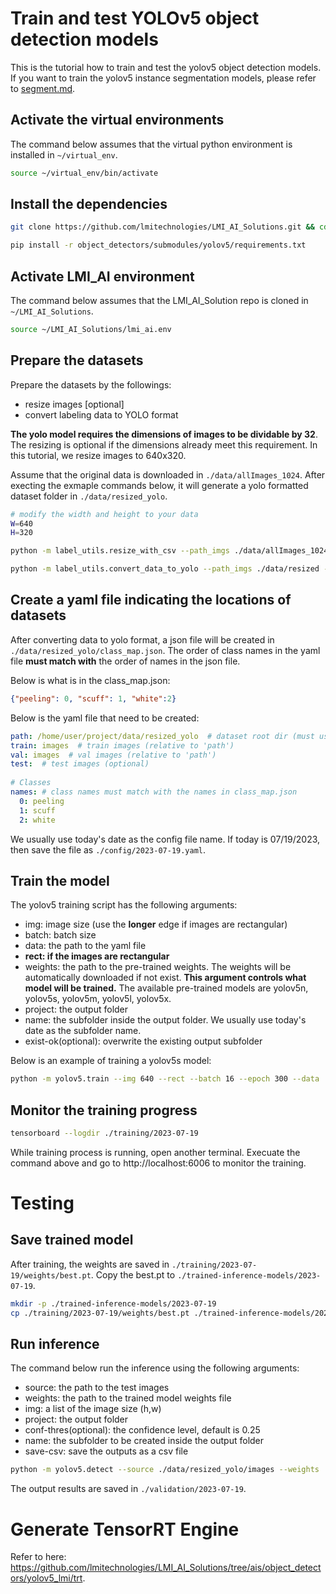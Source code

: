 # Train and test YOLOv5 object detection models
This is the tutorial how to train and test the yolov5 object detection models. If you want to train the yolov5 instance segmentation models, please refer to [segment.md](https://github.com/lmitechnologies/LMI_AI_Solutions/blob/ais/object_detectors/yolov5_lmi/segment.md).

## Activate the virtual environments
The command below assumes that the virtual python environment is installed in `~/virtual_env`.

```bash
source ~/virtual_env/bin/activate
```

## Install the dependencies
```bash
git clone https://github.com/lmitechnologies/LMI_AI_Solutions.git && cd LMI_AI_Solutions && git submodule update --init object_detectors/submodules/yolov5

pip install -r object_detectors/submodules/yolov5/requirements.txt
```

## Activate LMI_AI environment
The command below assumes that the LMI_AI_Solution repo is cloned in `~/LMI_AI_Solutions`.

```bash
source ~/LMI_AI_Solutions/lmi_ai.env
```

## Prepare the datasets
Prepare the datasets by the followings:
- resize images [optional]
- convert labeling data to YOLO format

**The yolo model requires the dimensions of images to be dividable by 32**. The resizing is optional if the dimensions already meet this requirement. In this tutorial, we resize images to 640x320.

Assume that the original data is downloaded in `./data/allImages_1024`. After execting the exmaple commands below, it will generate a yolo formatted dataset folder in `./data/resized_yolo`.

```bash
# modify the width and height to your data
W=640
H=320

python -m label_utils.resize_with_csv --path_imgs ./data/allImages_1024 --out_imsz $W,$H --path_out ./data/resized

python -m label_utils.convert_data_to_yolo --path_imgs ./data/resized --path_out ./data/resized_yolo
```

## Create a yaml file indicating the locations of datasets
After converting data to yolo format, a json file will be created in `./data/resized_yolo/class_map.json`. The order of class names in the yaml file **must match with** the order of names in the json file. 

Below is what is in the class_map.json:
```json
{"peeling": 0, "scuff": 1, "white":2}
```

Below is the yaml file that need to be created:
```yaml
path: /home/user/project/data/resized_yolo  # dataset root dir (must use absolute path!)
train: images  # train images (relative to 'path')
val: images  # val images (relative to 'path')
test:  # test images (optional)
 
# Classes
names: # class names must match with the names in class_map.json
  0: peeling
  1: scuff
  2: white
```
We usually use today's date as the config file name. If today is 07/19/2023, then save the file as `./config/2023-07-19.yaml`.


## Train the model
The yolov5 training script has the following arguments:
- img: image size (use the **longer** edge if images are rectangular)
- batch: batch size
- data: the path to the yaml file
- **rect: if the images are rectangular**
- weights: the path to the pre-trained weights. The weights will be automatically downloaded if not exist. **This argument controls what model will be trained.** The available pre-trained models are yolov5n, yolov5s, yolov5m, yolov5l, yolov5x.
- project: the output folder
- name: the subfolder inside the output folder. We usually use today's date as the subfolder name.
- exist-ok(optional): overwrite the existing output subfolder

Below is an example of training a yolov5s model: 
```bash
python -m yolov5.train --img 640 --rect --batch 16 --epoch 300 --data ./config/2023-07-19.yaml --weights ./pretrained-models/yolov5s.pt --project ./training --name 2023-07-19 --exist-ok
```

## Monitor the training progress
```bash
tensorboard --logdir ./training/2023-07-19
```
While training process is running, open another terminal.
Execuate the command above and go to http://localhost:6006 to monitor the training.


# Testing
## Save trained model
After training, the weights are saved in `./training/2023-07-19/weights/best.pt`. Copy the best.pt to `./trained-inference-models/2023-07-19`.

```bash
mkdir -p ./trained-inference-models/2023-07-19
cp ./training/2023-07-19/weights/best.pt ./trained-inference-models/2023-07-19
```

## Run inference
The command below run the inference using the following arguments:
- source: the path to the test images
- weights: the path to the trained model weights file
- img: a list of the image size (h,w)
- project: the output folder
- conf-thres(optional): the confidence level, default is 0.25
- name: the subfolder to be created inside the output folder
- save-csv: save the outputs as a csv file

```bash
python -m yolov5.detect --source ./data/resized_yolo/images --weights ./trained-inference-models/2023-07-19/best.pt --img 320 640 --project ./validation --name 2023-07-19
```
The output results are saved in `./validation/2023-07-19`.

# Generate TensorRT Engine
Refer to here: https://github.com/lmitechnologies/LMI_AI_Solutions/tree/ais/object_detectors/yolov5_lmi/trt.
